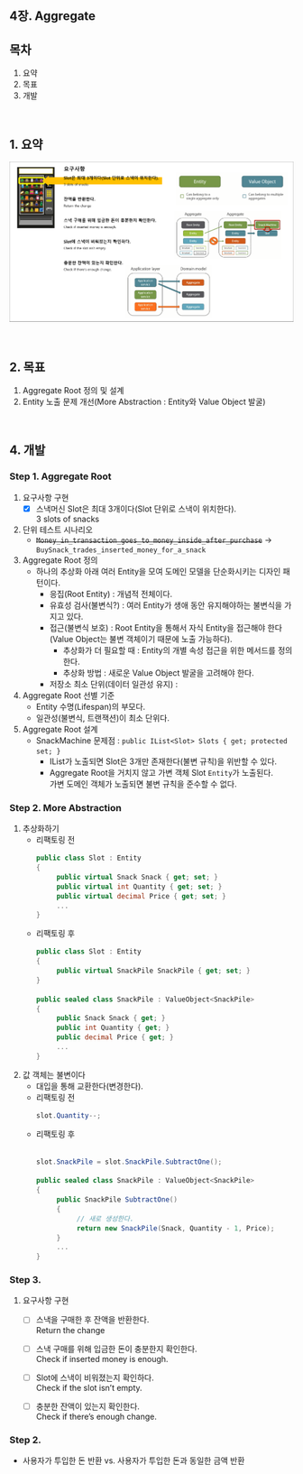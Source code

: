 ## 4장. Aggregate

## 목차
1. 요약
1. 목표
1. 개발

<br/>

## 1. 요약
![](./Ch04_Summary1.png)

<br/>

## 2. 목표
1. Aggregate Root 정의 및 설계
1. Entity 노출 문제 개선(More Abstraction : Entity와 Value Object 발굴)

<br/>

## 4. 개발

### Step 1. Aggregate Root
1. 요구사항 구현
   - [x] 스낵머신 Slot은 최대 3개이다(Slot 단위로 스낵이 위치한다).  
         3 slots of snacks
1. 단위 테스트 시나리오
   - ~~`Money_in_transaction_goes_to_money_inside_after_purchase`~~ -> `BuySnack_trades_inserted_money_for_a_snack`
1. Aggregate Root 정의
   - 하나의 추상화 아래 여러 Entity을 모여 도메인 모델을 단순화시키는 디자인 패턴이다.
     - 응집(Root Entity) : 개념적 전체이다.
     - 유효성 검사(불변식?) : 여러 Entity가 생애 동안 유지해야하는 불변식을 가지고 있다.
     - 접근(불변식 보호) : Root Entity을 통해서 자식 Entity을 접근해야 한다(Value Object는 불변 객체이기 때문에 노출 가능하다).
       - 추상화가 더 필요할 때 : Entity의 개별 속성 접근을 위한 메서드를 정의한다.
       - 추상화 방법 : 새로운 Value Object 발굴을 고려해야 한다.
     - 저장소 최소 단위(데이터 일관성 유지) : 
1. Aggregate Root 선별 기준
   - Entity 수명(Lifespan)의 부모다.
   - 일관성(불변식, 트랜잭션)이 최소 단위다.
1. Aggregate Root 설계
   - SnackMachine 문제점 : `public IList<Slot> Slots { get; protected set; }`  
     - IList가 노출되면 Slot은 3개만 존재한다(불변 규칙)을 위반할 수 있다.  
     - Aggregate Root을 거치지 않고 가변 객체 Slot `Entity`가 노출된다.  
       가변 도메인 객체가 노출되면 불변 규칙을 준수할 수 없다.

### Step 2. More Abstraction
1. 추상화하기
   - 리팩토링 전
     ```cs
     public class Slot : Entity
     {
          public virtual Snack Snack { get; set; }
          public virtual int Quantity { get; set; }
          public virtual decimal Price { get; set; }
          ...
     }
     ```
   - 리팩토링 후
     ```cs
     public class Slot : Entity
     {
          public virtual SnackPile SnackPile { get; set; }
     }

     public sealed class SnackPile : ValueObject<SnackPile>
     {
          public Snack Snack { get; }
          public int Quantity { get; }
          public decimal Price { get; }
          ...
     }
     ```
1. 값 객체는 불변이다
   - 대입을 통해 교환한다(변경한다).
   - 리팩토링 전
     ```cs
     slot.Quantity--;
     ```
   - 리팩토링 후
     ```cs
     
     slot.SnackPile = slot.SnackPile.SubtractOne();

     public sealed class SnackPile : ValueObject<SnackPile>
     {
          public SnackPile SubtractOne()
          {
               // 새로 생성한다.
               return new SnackPile(Snack, Quantity - 1, Price);
          }
          ...
     }
     ```

### Step 3. 
1. 요구사항 구현
   - [ ] 스낵을 구매한 후 잔액을 반환한다.  
         Return the change
   - [ ] 스낵 구매를 위해 입금한 돈이 충분한지 확인한다.  
         Check if inserted money is enough.
   - [ ] Slot에 스낵이 비워졌는지 확인하다.  
         Check if the slot isn’t empty.
   - [ ] 충분한 잔액이 있는지 확인한다.  
         Check if there’s enough change.


### Step 2.
- 사용자가 투입한 돈 반환 vs. 사용자가 투입한 돈과 동일한 금액 반환 
